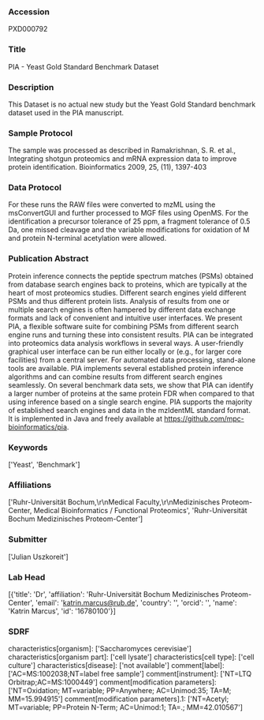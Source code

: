 ### Accession
PXD000792

### Title
PIA - Yeast Gold Standard Benchmark Dataset

### Description
This Dataset is no actual new study but the Yeast Gold Standard benchmark dataset used in the PIA manuscript.

### Sample Protocol
The sample was processed as described in Ramakrishnan, S. R. et al., Integrating shotgun proteomics and mRNA expression data to improve protein identification. Bioinformatics 2009, 25, (11), 1397-403

### Data Protocol
For these runs the RAW files were converted to mzML using the msConvertGUI and further processed to MGF files using OpenMS. For the identification a precursor tolerance of 25 ppm, a fragment tolerance of 0.5 Da, one missed cleavage and the variable modifications for oxidation of M and protein N-terminal acetylation were allowed.

### Publication Abstract
Protein inference connects the peptide spectrum matches (PSMs) obtained from database search engines back to proteins, which are typically at the heart of most proteomics studies. Different search engines yield different PSMs and thus different protein lists. Analysis of results from one or multiple search engines is often hampered by different data exchange formats and lack of convenient and intuitive user interfaces. We present PIA, a flexible software suite for combining PSMs from different search engine runs and turning these into consistent results. PIA can be integrated into proteomics data analysis workflows in several ways. A user-friendly graphical user interface can be run either locally or (e.g., for larger core facilities) from a central server. For automated data processing, stand-alone tools are available. PIA implements several established protein inference algorithms and can combine results from different search engines seamlessly. On several benchmark data sets, we show that PIA can identify a larger number of proteins at the same protein FDR when compared to that using inference based on a single search engine. PIA supports the majority of established search engines and data in the mzIdentML standard format. It is implemented in Java and freely available at https://github.com/mpc-bioinformatics/pia.

### Keywords
['Yeast', 'Benchmark']

### Affiliations
['Ruhr-Universität Bochum,\r\nMedical Faculty,\r\nMedizinisches Proteom-Center, Medical Bioinformatics / Functional Proteomics', 'Ruhr-Universität Bochum Medizinisches Proteom-Center']

### Submitter
['Julian Uszkoreit']

### Lab Head
[{'title': 'Dr', 'affiliation': 'Ruhr-Universität Bochum Medizinisches Proteom-Center', 'email': 'katrin.marcus@rub.de', 'country': '', 'orcid': '', 'name': 'Katrin Marcus', 'id': '16780100'}]

### SDRF
characteristics[organism]: ['Saccharomyces cerevisiae']
characteristics[organism part]: ['cell lysate']
characteristics[cell type]: ['cell culture']
characteristics[disease]: ['not available']
comment[label]: ['AC=MS:1002038;NT=label free sample']
comment[instrument]: ['NT=LTQ Orbitrap;AC=MS:1000449']
comment[modification parameters]: ['NT=Oxidation; MT=variable; PP=Anywhere; AC=Unimod:35; TA=M; MM=15.994915']
comment[modification parameters].1: ['NT=Acetyl; MT=variable; PP=Protein N-Term; AC=Unimod:1; TA=.; MM=42.010567']

